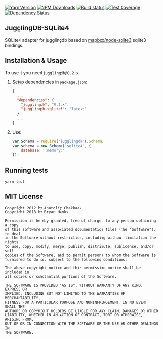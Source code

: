 [![Yarn Version][yarn-image]][npm-url]
[![NPM Downloads][downloads-image]][downloads-url]
[![Build status][build-status]][build-url]
[![Test Coverage][coveralls-image]][coveralls-url]
[![Dependency Status][dependencies-image]][dependencies-url]

## JugglingDB-SQLite4

SQLite4 adapter for jugglingdb based on [mapbox/node-sqlite3](https://github.com/mapbox/node-sqlite3) sqlite3 bindings.

## Installation & Usage

To use it you need `jugglingdb@0.2.x`.

1. Setup dependencies in `package.json`:

    ```json
    {
      ...
      "dependencies": {
        "jugglingdb": "0.2.x",
        "jugglingdb-sqlite3": "latest"
      },
      ...
    }
    ```

2. Use:

    ```javascript
    var Schema = require('jugglingdb').Schema;
    var schema = new Schema('sqlite4', {
        database: ':memory:'
    });
    ```

## Running tests

    yarn test

## MIT License

    Copyright 2012 by Anatoliy Chakkaev
    Copyright 2018 by Bryan Hanks

    Permission is hereby granted, free of charge, to any person obtaining a copy
    of this software and associated documentation files (the "Software"), to deal
    in the Software without restriction, including without limitation the rights
    to use, copy, modify, merge, publish, distribute, sublicense, and/or sell
    copies of the Software, and to permit persons to whom the Software is
    furnished to do so, subject to the following conditions:

    The above copyright notice and this permission notice shall be included in
    all copies or substantial portions of the Software.

    THE SOFTWARE IS PROVIDED "AS IS", WITHOUT WARRANTY OF ANY KIND, EXPRESS OR
    IMPLIED, INCLUDING BUT NOT LIMITED TO THE WARRANTIES OF MERCHANTABILITY,
    FITNESS FOR A PARTICULAR PURPOSE AND NONINFRINGEMENT. IN NO EVENT SHALL THE
    AUTHORS OR COPYRIGHT HOLDERS BE LIABLE FOR ANY CLAIM, DAMAGES OR OTHER
    LIABILITY, WHETHER IN AN ACTION OF CONTRACT, TORT OR OTHERWISE, ARISING FROM,
    OUT OF OR IN CONNECTION WITH THE SOFTWARE OR THE USE OR OTHER DEALINGS IN
    THE SOFTWARE.

[coveralls-url]: https://coveralls.io/github/BryanH/sqlite3-adapter
[coveralls-image]: https://coveralls.io/repos/github/BryanH/sqlite3-adapter/badge.svg
[build-status]: https://travis-ci.org/BryanH/sqlite3-adapter.svg?branch=master
[build-url]: https://travis-ci.org/BryanH/sqlite3-adapter
[yarn-image]: https://img.shields.io/badge/yarn-v1.10.1%20%20-blue.svg
[npm-url]: https://npmjs.org/package/jugglingdb-sqlite3
[downloads-image]: https://img.shields.io/npm/dm/jugglingdb-sqlite3.svg
[downloads-url]: https://npmjs.org/package/jugglingdb-sqlite3
[dependencies-image]: https://david-dm.org/BryanH/sqlite3-adapter.svg
[dependencies-url]: https://david-dm.org/BryanH/sqlite3-adapter

